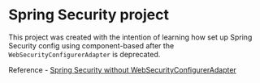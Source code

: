 # Spring Security project

This project was created with the intention of learning how set up Spring Security 
config using component-based after the `WebSecurityConfigurerAdapter` is deprecated.


Reference - [Spring Security without WebSecurityConfigurerAdapter](https://spring.io/blog/2022/02/21/spring-security-without-the-websecurityconfigureradapter)

